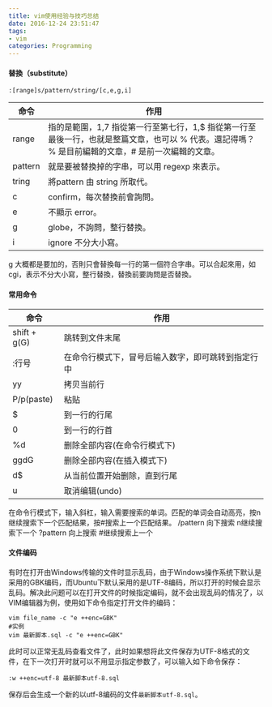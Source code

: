 ```yaml
---
title: vim使用经验与技巧总结
date: 2016-12-24 23:51:47
tags:
- vim
categories: Programming
---
```



#### 替換（substitute）

```
:[range]s/pattern/string/[c,e,g,i]
```

<!-- more -->


| 命令      | 作用                                       |
| ------- | ---------------------------------------- |
| range   | 指的是範圍，1,7 指從第一行至第七行，1,$ 指從第一行至最後一行，也就是整篇文章，也可以 % 代表。還記得嗎？ % 是目前編輯的文章，# 是前一次編輯的文章。 |
| pattern | 就是要被替換掉的字串，可以用 regexp 來表示。               |
| tring   | 將pattern 由 string 所取代。                   |
| c       | confirm，每次替換前會詢問。                        |
| e       | 不顯示 error。                               |
| g       | globe，不詢問，整行替換。                          |
| i       | ignore 不分大小寫。                            |


g 大概都是要加的，否則只會替換每一行的第一個符合字串。可以合起來用，如 cgi，表示不分大小寫，整行替換，替換前要詢問是否替換。

#### 常用命令


| 命令           | 作用                        |
| ------------ | ------------------------- |
| shift + g(G) | 跳转到文件末尾                   |
| :行号          | 在命令行模式下，冒号后输入数字，即可跳转到指定行中 |
| yy           | 拷贝当前行                     |
| P/p(paste)   | 粘贴                        |
| $            | 到一行的行尾                    |
| 0            | 到一行的行首                    |
| %d           | 删除全部内容(在命令行模式下)           |
| ggdG         | 删除全部内容(在插入模式下)            |
| d$           | 从当前位置开始删除，直到行尾            |
| u            | 取消编辑(undo)                |

在命令行模式下，输入斜杠，输入需要搜索的单词。匹配的单词会自动高亮，按n继续搜索下一个匹配结果，按#搜索上一个匹配结果。
/pattern 向下搜索 n继续搜索下一个
?pattern 向上搜索 #继续搜索上一个

#### 文件编码

有时在打开由Windows传输的文件时显示乱码，由于Windows操作系统下默认是采用的GBK编码，而Ubuntu下默认采用的是UTF-8编码，所以打开的时候会显示乱码。解决此问题可以在打开文件的时候指定编码，就不会出现乱码的情况了，以VIM编辑器为例，使用如下命令指定打开文件的编码：

```shell
vim file_name -c "e ++enc=GBK"
#实例
vim 最新脚本.sql -c "e ++enc=GBK"
```

此时可以正常无乱码查看文件了，此时如果想将此文件保存为UTF-8格式的文件，在下一次打开时就可以不用显示指定参数了，可以输入如下命令保存：

```shell
:w ++enc=utf-8 最新脚本utf-8.sql
```

保存后会生成一个新的以utf-8编码的文件`最新脚本utf-8.sql`。